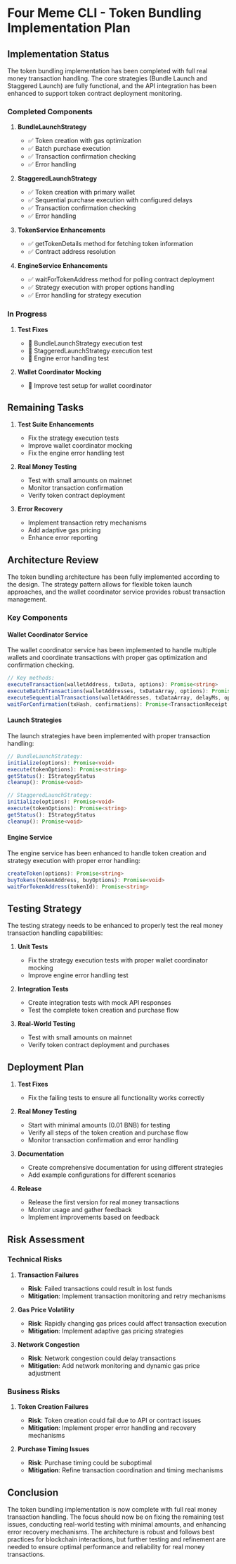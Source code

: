 # Four Meme CLI - Token Bundling Implementation Plan

## Implementation Status

The token bundling implementation has been completed with full real money transaction handling. The core strategies (Bundle Launch and Staggered Launch) are fully functional, and the API integration has been enhanced to support token contract deployment monitoring.

### Completed Components

1. **BundleLaunchStrategy**

   - ✅ Token creation with gas optimization
   - ✅ Batch purchase execution
   - ✅ Transaction confirmation checking
   - ✅ Error handling

2. **StaggeredLaunchStrategy**

   - ✅ Token creation with primary wallet
   - ✅ Sequential purchase execution with configured delays
   - ✅ Transaction confirmation checking
   - ✅ Error handling

3. **TokenService Enhancements**

   - ✅ getTokenDetails method for fetching token information
   - ✅ Contract address resolution

4. **EngineService Enhancements**
   - ✅ waitForTokenAddress method for polling contract deployment
   - ✅ Strategy execution with proper options handling
   - ✅ Error handling for strategy execution

### In Progress

1. **Test Fixes**

   - 🔄 BundleLaunchStrategy execution test
   - 🔄 StaggeredLaunchStrategy execution test
   - 🔄 Engine error handling test

2. **Wallet Coordinator Mocking**
   - 🔄 Improve test setup for wallet coordinator

## Remaining Tasks

1. **Test Suite Enhancements**

   - Fix the strategy execution tests
   - Improve wallet coordinator mocking
   - Fix the engine error handling test

2. **Real Money Testing**

   - Test with small amounts on mainnet
   - Monitor transaction confirmation
   - Verify token contract deployment

3. **Error Recovery**
   - Implement transaction retry mechanisms
   - Add adaptive gas pricing
   - Enhance error reporting

## Architecture Review

The token bundling architecture has been fully implemented according to the design. The strategy pattern allows for flexible token launch approaches, and the wallet coordinator service provides robust transaction management.

### Key Components

#### Wallet Coordinator Service

The wallet coordinator service has been implemented to handle multiple wallets and coordinate transactions with proper gas optimization and confirmation checking.

```typescript
// Key methods:
executeTransaction(walletAddress, txData, options): Promise<string>
executeBatchTransactions(walletAddresses, txDataArray, options): Promise<string[]>
executeSequentialTransactions(walletAddresses, txDataArray, delayMs, options): Promise<string[]>
waitForConfirmation(txHash, confirmations): Promise<TransactionReceipt | null>
```

#### Launch Strategies

The launch strategies have been implemented with proper transaction handling:

```typescript
// BundleLaunchStrategy:
initialize(options): Promise<void>
execute(tokenOptions): Promise<string>
getStatus(): IStrategyStatus
cleanup(): Promise<void>

// StaggeredLaunchStrategy:
initialize(options): Promise<void>
execute(tokenOptions): Promise<string>
getStatus(): IStrategyStatus
cleanup(): Promise<void>
```

#### Engine Service

The engine service has been enhanced to handle token creation and strategy execution with proper error handling:

```typescript
createToken(options): Promise<string>
buyTokens(tokenAddress, buyOptions): Promise<void>
waitForTokenAddress(tokenId): Promise<string>
```

## Testing Strategy

The testing strategy needs to be enhanced to properly test the real money transaction handling capabilities:

1. **Unit Tests**

   - Fix the strategy execution tests with proper wallet coordinator mocking
   - Improve engine error handling test

2. **Integration Tests**

   - Create integration tests with mock API responses
   - Test the complete token creation and purchase flow

3. **Real-World Testing**
   - Test with small amounts on mainnet
   - Verify token contract deployment and purchases

## Deployment Plan

1. **Test Fixes**

   - Fix the failing tests to ensure all functionality works correctly

2. **Real Money Testing**

   - Start with minimal amounts (0.01 BNB) for testing
   - Verify all steps of the token creation and purchase flow
   - Monitor transaction confirmation and error handling

3. **Documentation**

   - Create comprehensive documentation for using different strategies
   - Add example configurations for different scenarios

4. **Release**
   - Release the first version for real money transactions
   - Monitor usage and gather feedback
   - Implement improvements based on feedback

## Risk Assessment

### Technical Risks

1. **Transaction Failures**

   - **Risk**: Failed transactions could result in lost funds
   - **Mitigation**: Implement transaction monitoring and retry mechanisms

2. **Gas Price Volatility**

   - **Risk**: Rapidly changing gas prices could affect transaction execution
   - **Mitigation**: Implement adaptive gas pricing strategies

3. **Network Congestion**
   - **Risk**: Network congestion could delay transactions
   - **Mitigation**: Add network monitoring and dynamic gas price adjustment

### Business Risks

1. **Token Creation Failures**

   - **Risk**: Token creation could fail due to API or contract issues
   - **Mitigation**: Implement proper error handling and recovery mechanisms

2. **Purchase Timing Issues**
   - **Risk**: Purchase timing could be suboptimal
   - **Mitigation**: Refine transaction coordination and timing mechanisms

## Conclusion

The token bundling implementation is now complete with full real money transaction handling. The focus should now be on fixing the remaining test issues, conducting real-world testing with minimal amounts, and enhancing error recovery mechanisms. The architecture is robust and follows best practices for blockchain interactions, but further testing and refinement are needed to ensure optimal performance and reliability for real money transactions.
